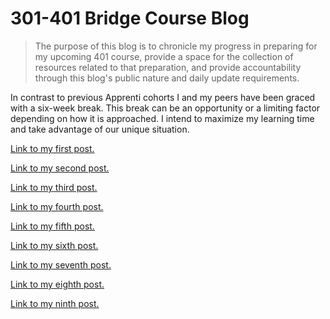 # 301-401 Bridge Course Blog
> The purpose of this blog is to chronicle my progress in preparing for my upcoming 401 course, provide a space for the collection of resources related to that preparation, and provide accountability through this blog's public nature and daily update requirements.

In contrast to previous Apprenti cohorts I and my peers have been graced with a six-week break. This break can be an opportunity or a limiting factor depending on how it is approached. I intend to maximize my learning time and take advantage of our unique situation.

[Link to my first post.](https://pseudotsuga.github.io/posts/post1)

[Link to my second post.](https://pseudotsuga.github.io/posts/post2)

[Link to my third post.](https://pseudotsuga.github.io/posts/post3)

[Link to my fourth post.](https://pseudotsuga.github.io/posts/post4)

[Link to my fifth post.](https://pseudotsuga.github.io/posts/post5)

[Link to my sixth post.](https://pseudotsuga.github.io/posts/post6)

[Link to my seventh post.](https://pseudotsuga.github.io/posts/post7)

[Link to my eighth post.](https://pseudotsuga.github.io/posts/post8)

[Link to my ninth post.](https://pseudotsuga.github.io/posts/post9)
